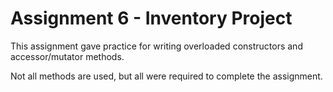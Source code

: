 # Assignment 6 - Inventory Project

This assignment gave practice for writing overloaded constructors and accessor/mutator methods.

Not all methods are used, but all were required to complete the assignment.
